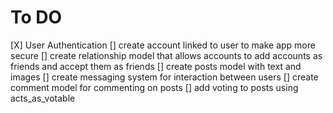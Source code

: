 # To DO
[X] User Authentication
[] create account linked to user to make app more secure
[] create relationship model that allows accounts to add accounts as friends and accept them as friends
[] create posts model with text and images
[] create messaging system for interaction between users
[] create comment model for commenting on posts
[] add voting to posts using acts_as_votable
